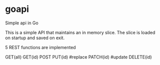 # goapi
Simple api in Go

This is a simple API that maintains an in memory slice.
The slice is loaded on startup and saved on exit.

5 REST functions are implemented

GET(all)
GET(id)
POST
PUT(id) #replace
PATCH(id) #update
DELETE(id)
